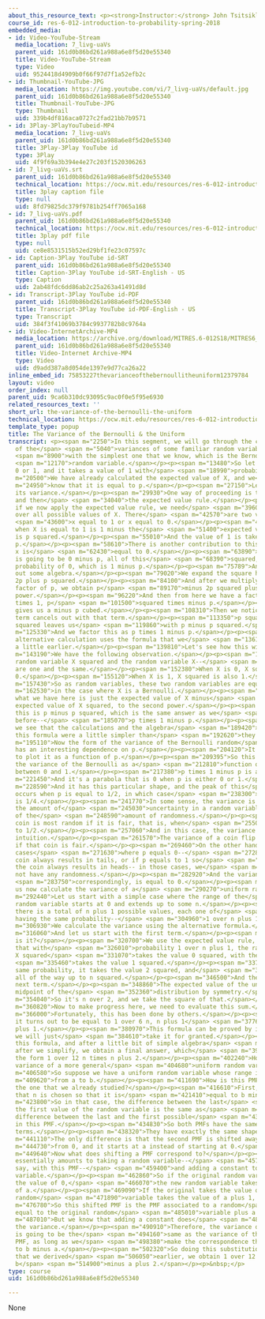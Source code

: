 ```yaml
---
about_this_resource_text: <p><strong>Instructor:</strong> John Tsitsiklis</p>
course_id: res-6-012-introduction-to-probability-spring-2018
embedded_media:
- id: Video-YouTube-Stream
  media_location: 7_livg-uaVs
  parent_uid: 161d0b86bd261a988a6e8f5d20e55340
  title: Video-YouTube-Stream
  type: Video
  uid: 9524418d4909b0f66f97d7f1a52efb2c
- id: Thumbnail-YouTube-JPG
  media_location: https://img.youtube.com/vi/7_livg-uaVs/default.jpg
  parent_uid: 161d0b86bd261a988a6e8f5d20e55340
  title: Thumbnail-YouTube-JPG
  type: Thumbnail
  uid: 339b4df816aca0727c2fad21bb7b9571
- id: 3Play-3PlayYouTubeid-MP4
  media_location: 7_livg-uaVs
  parent_uid: 161d0b86bd261a988a6e8f5d20e55340
  title: 3Play-3Play YouTube id
  type: 3Play
  uid: 4f9f69a3b394e4e27c203f1520306263
- id: 7_livg-uaVs.srt
  parent_uid: 161d0b86bd261a988a6e8f5d20e55340
  technical_location: https://ocw.mit.edu/resources/res-6-012-introduction-to-probability-spring-2018/part-i-the-fundamentals/the-variance-of-the-bernoulli-the-uniform/7_livg-uaVs.srt
  title: 3play caption file
  type: null
  uid: 8fd79825dc379f9781b254ff7065a168
- id: 7_livg-uaVs.pdf
  parent_uid: 161d0b86bd261a988a6e8f5d20e55340
  technical_location: https://ocw.mit.edu/resources/res-6-012-introduction-to-probability-spring-2018/part-i-the-fundamentals/the-variance-of-the-bernoulli-the-uniform/7_livg-uaVs.pdf
  title: 3play pdf file
  type: null
  uid: ce8e8531515b52ed29bf1fe23c07597c
- id: Caption-3Play YouTube id-SRT
  parent_uid: 161d0b86bd261a988a6e8f5d20e55340
  title: Caption-3Play YouTube id-SRT-English - US
  type: Caption
  uid: 2ab48fdc6dd86ab2c25a263a41491d8d
- id: Transcript-3Play YouTube id-PDF
  parent_uid: 161d0b86bd261a988a6e8f5d20e55340
  title: Transcript-3Play YouTube id-PDF-English - US
  type: Transcript
  uid: 384f3f41069b3784c9937782b8c9764a
- id: Video-InternetArchive-MP4
  media_location: https://archive.org/download/MITRES.6-012S18/MITRES6_012S18_L06-03_300k.mp4
  parent_uid: 161d0b86bd261a988a6e8f5d20e55340
  title: Video-Internet Archive-MP4
  type: Video
  uid: d9add387a8d054de1397e9d77ca26a22
inline_embed_id: 75853227thevarianceofthebernoullitheuniform12379784
layout: video
order_index: null
parent_uid: 9ca6b310dc93095c9ac0f0e5f95e6930
related_resources_text: ''
short_url: the-variance-of-the-bernoulli-the-uniform
technical_location: https://ocw.mit.edu/resources/res-6-012-introduction-to-probability-spring-2018/part-i-the-fundamentals/the-variance-of-the-bernoulli-the-uniform
template_type: popup
title: The Variance of the Bernoulli & the Uniform
transcript: <p><span m="2250">In this segment, we will go through the calculation
  of the</span> <span m="5040">variances of some familiar random variables, starting</span>
  <span m="8900">with the simplest one that we know, which is the Bernoulli</span>
  <span m="12170">random variable.</span></p><p><span m="13480">So let X take values
  0 or 1, and it takes a value of 1 with</span> <span m="18990">probability p.</span></p><p><span
  m="20500">We have already calculated the expected value of X, and we</span> <span
  m="24950">know that it is equal to p.</span></p><p><span m="27150">Let us now compute
  its variance.</span></p><p><span m="29930">One way of proceeding is to use the definition
  and then</span> <span m="34040">the expected value rule.</span></p><p><span m="36460">So
  if we now apply the expected value rule, we need</span> <span m="39600">the summation
  over all possible values of X. There</span> <span m="42570">are two values--</span>
  <span m="43600">x equal to 1 or x equal to 0.</span></p><p><span m="46730">The contribution
  when X is equal to 1 is 1 minus the</span> <span m="51400">expected value, which
  is p squared.</span></p><p><span m="55010">And the value of 1 is taken with probability
  p.</span></p><p><span m="58610">There is another contribution to this sum when little
  x is</span> <span m="62430">equal to 0.</span></p><p><span m="63890">And that contribution
  is going to be 0 minus p, all of this</span> <span m="68390">squared, times the
  probability of 0, which is 1 minus p.</span></p><p><span m="75789">And now we carry
  out some algebra.</span></p><p><span m="79020">We expand the square here, 1 minus
  2p plus p squared.</span></p><p><span m="84100">And after we multiply with this
  factor of p, we obtain p</span> <span m="89170">minus 2p squared plus p to the third
  power.</span></p><p><span m="96220">And then from here we have a factor of p squared
  times 1, p</span> <span m="101500">squared times minus p.</span></p><p><span m="104710">That
  gives us a minus p cubed.</span></p><p><span m="108310">Then we notice that this
  term cancels out with that term.</span></p><p><span m="113350">p squared minus 2p
  squared leaves us</span> <span m="119860">with p minus p squared.</span></p><p><span
  m="125330">And we factor this as p times 1 minus p.</span></p><p><span m="131760">An
  alternative calculation uses the formula that we</span> <span m="136120">provided
  a little earlier.</span></p><p><span m="139810">Let's see how this will go.</span></p><p><span
  m="143190">We have the following observation.</span></p><p><span m="145220">The
  random variable X squared and the random variable X--</span> <span m="150210">they
  are one and the same.</span></p><p><span m="152380">When X is 0, X squared is also
  0.</span></p><p><span m="155120">When X is 1, X squared is also 1.</span></p><p><span
  m="157430">So as random variables, these two random variables are equal</span> <span
  m="162530">in the case where X is a Bernoulli.</span></p><p><span m="165430">So
  what we have here is just the expected value of X minus</span> <span m="172790">the
  expected value of X squared, to the second power.</span></p><p><span m="178720">And
  this is p minus p squared, which is the same answer as we</span> <span m="184230">got
  before--</span> <span m="185070">p times 1 minus p.</span></p><p><span m="187030">And
  we see that the calculations and the algebra</span> <span m="189420">involved using
  this formula were a little simpler than</span> <span m="192620">they were before.</span></p><p><span
  m="195110">Now the form of the variance of the Bernoulli random</span> <span m="198940">variable
  has an interesting dependence on p.</span></p><p><span m="204120">It's instructive
  to plot it as a function of p.</span></p><p><span m="209395">So this is a plot of
  the variance of the Bernoulli as a</span> <span m="212810">function of p, as p ranges
  between 0 and 1.</span></p><p><span m="217380">p times 1 minus p is a parabola.</span></p><p><span
  m="221450">And it's a parabola that is 0 when p is either 0 or 1.</span></p><p><span
  m="228590">And it has this particular shape, and the peak of this</span> <span m="232460">parabola
  occurs when p is equal to 1/2, in which case</span> <span m="238300">the variance
  is 1/4.</span></p><p><span m="241770">In some sense, the variance is a measure of
  the amount of</span> <span m="245030">uncertainty in a random variable, a measure
  of the</span> <span m="248590">amount of randomness.</span></p><p><span m="250260">A
  coin is most random if it is fair, that is, when</span> <span m="255060">p is equal
  to 1/2.</span></p><p><span m="257060">And in this case, the variance confirms this
  intuition.</span></p><p><span m="261570">The variance of a coin flip is biggest
  if that coin is fair.</span></p><p><span m="269460">On the other hand, in the extreme
  cases</span> <span m="271630">where p equals 0--</span> <span m="272880">so the
  coin always results in tails, or if p equals to 1 so</span> <span m="278440">that
  the coin always results in heads-- in those cases, we</span> <span m="281180">do
  not have any randomness.</span></p><p><span m="282920">And the variance,</span>
  <span m="283750">correspondingly, is equal to 0.</span></p><p><span m="288300">Let
  us now calculate the variance of a</span> <span m="290270">uniform random variable.</span></p><p><span
  m="292440">Let us start with a simple case where the range of the</span> <span m="295159">uniform
  random variable starts at 0 and extends up to some n.</span></p><p><span m="299370">So
  there is a total of n plus 1 possible values, each one of</span> <span m="303300">them
  having the same probability--</span> <span m="304960">1 over n plus 1.</span></p><p><span
  m="306930">We calculate the variance using the alternative formula.</span></p><p><span
  m="316060">And let us start with the first term.</span></p><p><span m="319230">What
  is it?</span></p><p><span m="320700">We use the expected value rule, and we argue
  that with</span> <span m="326010">probability 1 over n plus 1, the random variable
  X squared</span> <span m="331070">takes the value 0 squared, with the same probability,</span>
  <span m="335460">takes the value 1 squared.</span></p><p><span m="337350">With the
  same probability, it takes the value 2 squared, and</span> <span m="341370">so on,
  all of the way up to n squared.</span></p><p><span m="346500">And then there's the
  next term.</span></p><p><span m="348860">The expected value of the uniform is the
  midpoint of the</span> <span m="352360">distribution by symmetry.</span></p><p><span
  m="354040">So it's n over 2, and we take the square of that.</span></p><p><span
  m="360820">Now to make progress here, we need to evaluate this sum.</span></p><p><span
  m="366000">Fortunately, this has been done by others.</span></p><p><span m="370580">And
  it turns out to be equal to 1 over 6 n, n plus 1</span> <span m="377630">times 2n
  plus 1.</span></p><p><span m="380970">This formula can be proved by induction, but
  we will just</span> <span m="384610">take it for granted.</span></p><p><span m="386470">Using
  this formula, and after a little bit of simple algebra</span> <span m="391740">and
  after we simplify, we obtain a final answer, which</span> <span m="395659">is of
  the form 1 over 12 n times n plus 2.</span></p><p><span m="402240">How about the
  variance of a more general</span> <span m="404680">uniform random variable?</span></p><p><span
  m="406580">So suppose we have a uniform random variable whose range is</span> <span
  m="409620">from a to b.</span></p><p><span m="411690">How is this PMF related to
  the one that we already studied?</span></p><p><span m="416610">First, let us assume
  that n is chosen so that it is</span> <span m="421410">equal to b minus a.</span></p><p><span
  m="423800">So in that case, the difference between the last</span> <span m="426320">and
  the first value of the random variable is the same as</span> <span m="430240">the
  difference between the last and the first possible</span> <span m="433060">value
  in this PMF.</span></p><p><span m="434830">So both PMFs have the same number of
  terms.</span></p><p><span m="438320">They have exactly the same shape.</span></p><p><span
  m="441110">The only difference is that the second PMF is shifted away</span> <span
  m="444730">from 0, and it starts at a instead of starting at 0.</span></p><p><span
  m="449640">Now what does shifting a PMF correspond to?</span></p><p><span m="454220">It
  essentially amounts to taking a random variable--</span> <span m="457780">let's
  say, with this PMF--</span> <span m="459400">and adding a constant to that random
  variable.</span></p><p><span m="462860">So if the original random variable takes
  the value of 0,</span> <span m="466070">the new random variable takes the value
  of a.</span></p><p><span m="469090">If the original takes the value of 1, this new
  random</span> <span m="471890">variable takes the value of a plus 1, and so on.</span></p><p><span
  m="476780">So this shifted PMF is the PMF associated to a random</span> <span m="482650">variable
  equal to the original random</span> <span m="485010">variable plus a constant.</span></p><p><span
  m="487010">But we know that adding a constant does</span> <span m="489230">not change
  the variance.</span></p><p><span m="490910">Therefore, the variance of this PMF
  is going to be the</span> <span m="494160">same as the variance of the original
  PMF, as long as we</span> <span m="498380">make the correspondence that n is equal
  to b minus a.</span></p><p><span m="502320">So doing this substitution in the formula
  that we derived</span> <span m="506050">earlier, we obtain 1 over 12 b minus a times
  b</span> <span m="514900">minus a plus 2.</span></p><p>&nbsp;</p>
type: course
uid: 161d0b86bd261a988a6e8f5d20e55340

---
```

None
